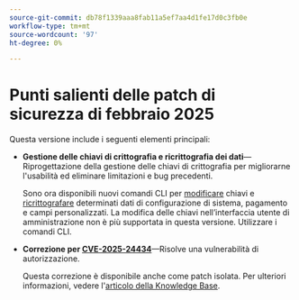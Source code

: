 ```yaml
---
source-git-commit: db78f1339aaa8fab11a5ef7aa4d1fe17d0c3fb0e
workflow-type: tm+mt
source-wordcount: '97'
ht-degree: 0%

---
```

# Punti salienti delle patch di sicurezza di febbraio 2025

Questa versione include i seguenti elementi principali:

* **Gestione delle chiavi di crittografia e ricrittografia dei dati**—Riprogettazione della gestione delle chiavi di crittografia per migliorarne l&#39;usabilità ed eliminare limitazioni e bug precedenti.<!-- AC-12679 -->

  Sono ora disponibili nuovi comandi CLI per [modificare](https://experienceleague.adobe.com/en/docs/commerce-admin/systems/security/encryption-key) chiavi e [ricrittografare](https://developer.adobe.com/commerce/php/development/security/data-encryption/) determinati dati di configurazione di sistema, pagamento e campi personalizzati. La modifica delle chiavi nell’interfaccia utente di amministrazione non è più supportata in questa versione. Utilizzare i comandi CLI.

* **Correzione per [CVE-2025-24434](https://nvd.nist.gov/vuln/detail/CVE-2025-24434)**—Risolve una vulnerabilità di autorizzazione.

  Questa correzione è disponibile anche come patch isolata. Per ulteriori informazioni, vedere l&#39;[articolo della Knowledge Base](https://experienceleague.adobe.com/en/docs/commerce-knowledge-base/kb/troubleshooting/known-issues-patches-attached/security-update-available-for-adobe-commerce-apsb25-08).<!-- AC-12755 -->
